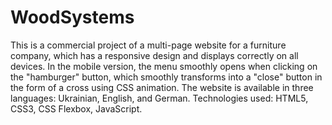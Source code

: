 # WoodSystems
This is a commercial project of a multi-page website for a furniture company, which has a responsive design and displays correctly on all devices. In the mobile version, the menu smoothly opens when clicking on the "hamburger" button, which smoothly transforms into a "close" button in the form of a cross using CSS animation. The website is available in three languages: Ukrainian, English, and German. Technologies used: HTML5, CSS3, CSS Flexbox, JavaScript.
